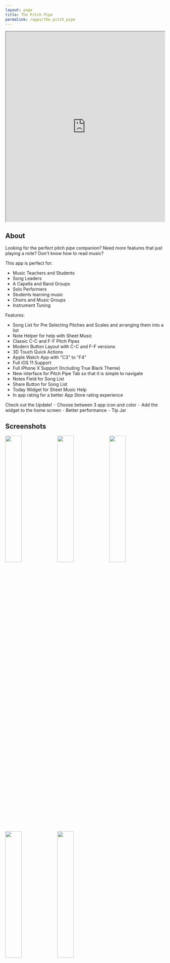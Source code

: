 ```yaml
---
layout: page
title: The Pitch Pipe
permalink: /apps/the_pitch_pipe
---
```


<iframe src='https://pitchpipe.app' height='600' width='100%'></iframe>


## About

Looking for the perfect pitch pipe companion? Need more features that just playing a note? Don't know how to read music?

This app is perfect for:
- Music Teachers and Students
- Song Leaders
- A Capella and Band Groups
- Solo Performers
- Students learning music
- Choirs and Music Groups
- Instrument Tuning

Features:
- Song List for Pre Selecting Pitches and Scales and arranging them into a list
- Note Helper for help with Sheet Music
- Classic C-C and F-F Pitch Pipes
- Modern Button Layout with C-C and F-F versions
- 3D Touch Quick Actions
- Apple Watch App with "C3" to "F4"
- Full iOS 11 Support
- Full iPhone X Support (Including True Black Theme)
- New interface for Pitch Pipe Tab so that it is simple to navigate
- Notes Field for Song List
- Share Button for Song List
- Today Widget for Sheet Music Help
- In app rating for a better App Store rating experience

Check out the Update!
⁃	Choose between 3 app icon and color
⁃	Add the widget to the home screen
⁃	Better performance
⁃	Tip Jar

## Screenshots

<img src="the_pitch_pipe/1.png" width="32%">
<img src="the_pitch_pipe/2.png" width="32%">
<img src="the_pitch_pipe/3.png" width="32%">

<img src="the_pitch_pipe/4.png" width="32%">
<img src="the_pitch_pipe/5.png" width="32%">
    